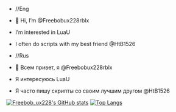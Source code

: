 - //Eng
- 👋 Hi, I’m @Freebobux228rblx
- I’m interested in LuaU
- I often do scripts with my best friend @HtB1526

- //Rus
- 👋 Всем привет, я @Freebobux228rblx
- Я интересуюсь LuaU
- Я часто пишу скрипты со своим лучшим другом @HtB1526

[![Freebob_ux228's GitHub stats](https://github-readme-stats.vercel.app/api?username=Freebobux228rblx&show_icons=true&layout=compact&theme=dark)](https://github.com/Freebobux228rblx)
[![Top Langs](https://github-readme-stats.vercel.app/api/top-langs/?username=Freebobux228rblx&layout=compact&theme=dark)](https://github.com/Freebobux228rblx)
